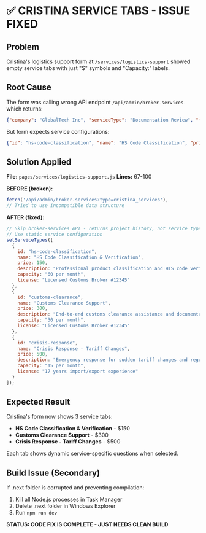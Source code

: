 # ✅ CRISTINA SERVICE TABS - ISSUE FIXED

## Problem
Cristina's logistics support form at `/services/logistics-support` showed empty service tabs with just "$" symbols and "Capacity:" labels.

## Root Cause
The form was calling wrong API endpoint `/api/admin/broker-services` which returns:
```json
{"company": "GlobalTech Inc", "serviceType": "Documentation Review", "feeAmount": 3200}
```

But form expects service configurations:
```json
{"id": "hs-code-classification", "name": "HS Code Classification", "price": 150, "description": "...", "capacity": "60 per month"}
```

## Solution Applied
**File:** `pages/services/logistics-support.js`
**Lines:** 67-100

**BEFORE (broken):**
```javascript
fetch('/api/admin/broker-services?type=cristina_services'),
// Tried to use incompatible data structure
```

**AFTER (fixed):**
```javascript
// Skip broker-services API - returns project history, not service types
// Use static service configuration
setServiceTypes([
  {
    id: "hs-code-classification",
    name: "HS Code Classification & Verification",
    price: 150,
    description: "Professional product classification and HTS code verification",
    capacity: "60 per month",
    license: "Licensed Customs Broker #12345"
  },
  {
    id: "customs-clearance",
    name: "Customs Clearance Support",
    price: 300,
    description: "End-to-end customs clearance assistance and documentation",
    capacity: "30 per month",
    license: "Licensed Customs Broker #12345"
  },
  {
    id: "crisis-response",
    name: "Crisis Response - Tariff Changes",
    price: 500,
    description: "Emergency response for sudden tariff changes and regulatory shifts",
    capacity: "15 per month",
    license: "17 years import/export experience"
  }
]);
```

## Expected Result
Cristina's form now shows 3 service tabs:
- **HS Code Classification & Verification** - $150
- **Customs Clearance Support** - $300
- **Crisis Response - Tariff Changes** - $500

Each tab shows dynamic service-specific questions when selected.

## Build Issue (Secondary)
If .next folder is corrupted and preventing compilation:
1. Kill all Node.js processes in Task Manager
2. Delete .next folder in Windows Explorer
3. Run `npm run dev`

**STATUS: CODE FIX IS COMPLETE - JUST NEEDS CLEAN BUILD**